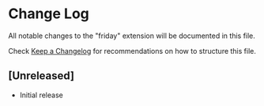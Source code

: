 # Change Log

All notable changes to the "friday" extension will be documented in this file.

Check [Keep a Changelog](http://keepachangelog.com/) for recommendations on how to structure this file.

## [Unreleased]

- Initial release